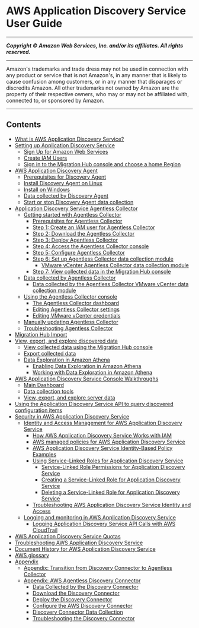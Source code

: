 # AWS Application Discovery Service User Guide

-----
*****Copyright &copy; Amazon Web Services, Inc. and/or its affiliates. All rights reserved.*****

-----
Amazon's trademarks and trade dress may not be used in
connection with any product or service that is not Amazon's,
in any manner that is likely to cause confusion among customers,
or in any manner that disparages or discredits Amazon. All other
trademarks not owned by Amazon are the property of their respective
owners, who may or may not be affiliated with, connected to, or
sponsored by Amazon.

-----
## Contents
+ [What is AWS Application Discovery Service?](what-is-appdiscovery.md)
+ [Setting up Application Discovery Service](setting-up.md)
   + [Sign Up for Amazon Web Services](setting-up-signup.md)
   + [Create IAM Users](setting-up-iam.md)
   + [Sign in to the Migration Hub console and choose a home Region](setting-up-choose-home-region.md)
+ [AWS Application Discovery Agent](discovery-agent.md)
   + [Prerequisites for Discovery Agent](gen-prep-agents.md)
   + [Install Discovery Agent on Linux](install_on_linux.md)
   + [Install on Windows](install_on_windows.md)
   + [Data collected by Discovery Agent](agent-data-collected.md)
   + [Start or stop Discovery Agent data collection](start-agent-data-collection.md)
+ [Application Discovery Service Agentless Collector](agentless-collector.md)
   + [Getting started with Agentless Collector](agentless-collector-gs.md)
      + [Prerequisites for Agentless Collector](agentless-collector-gs-prerequisites.md)
      + [Step 1: Create an IAM user for Agentless Collector](agentless-collector-gs-iam-user.md)
      + [Step 2: Download the Agentless Collector](agentless-collector-gs-download-ova.md)
      + [Step 3: Deploy Agentless Collector](agentless-collector-gs-deploy.md)
      + [Step 4: Access the Agentless Collector console](agentless-collector-gs-access-console.md)
      + [Step 5: Configure Agentless Collector](agentless-collector-gs-configure.md)
      + [Step 6: Set up Agentless Collector data collection module](agentless-collector-gs-data-collection.md)
         + [VMware vCenter Agentless Collector data collection module](agentless-collector-gs-data-collection-vcenter.md)
      + [Step 7: View collected data in the Migration Hub console](agentless-collector-gs-view-collected-data.md)
   + [Data collected by Agentless Collector](agentless-collector-data-collected.md)
      + [Data collected by the Agentless Collector VMware vCenter data collection module](agentless-collector-data-collected-vmware.md)
   + [Using the Agentless Collector console](agentless-collector-using.md)
      + [The Agentless Collector dashboard](agentless-collector-dashboard.md)
      + [Editing Agentless Collector settings](agentless-collector-edit-configure.md)
      + [Editing VMware vCenter credentials](agentless-collector-vcenter-edit.md)
   + [Manually updating Agentless Collector](agentless-collector-update.md)
   + [Troubleshooting Agentless Collector](agentless-collector-troubleshooting.md)
+ [Migration Hub Import](discovery-import.md)
+ [View, export, and explore discovered data](view-and-export.md)
   + [View collected data using the Migration Hub console](view-data.md)
   + [Export collected data](export-data.md)
   + [Data Exploration in Amazon Athena](explore-data.md)
      + [Enabling Data Exploration in Amazon Athena](ce-prep-agents.md)
      + [Working with Data Exploration in Amazon Athena](working-with-data-athena.md)
+ [AWS Application Discovery Service Console Walkthroughs](console-walkthrough.md)
   + [Main Dashboard](dashboard.md)
   + [Data collection tools](data_collection.md)
   + [View, export, and explore server data](discovered_servers.md)
+ [Using the Application Discovery Service API to query discovered configuration items](discovery-api-queries.md)
+ [Security in AWS Application Discovery Service](security.md)
   + [Identity and Access Management for AWS Application Discovery Service](security-iam.md)
      + [How AWS Application Discovery Service Works with IAM](security_iam_service-with-iam.md)
      + [AWS managed policies for AWS Application Discovery Service](security-iam-awsmanpol.md)
      + [AWS Application Discovery Service Identity-Based Policy Examples](security_iam_id-based-policy-examples.md)
      + [Using Service-Linked Roles for Application Discovery Service](using-service-linked-roles.md)
         + [Service-Linked Role Permissions for Application Discovery Service](service-linked-role-permissions.md)
         + [Creating a Service-Linked Role for Application Discovery Service](create-service-linked-role.md)
         + [Deleting a Service-Linked Role for Application Discovery Service](delete-service-linked-role.md)
      + [Troubleshooting AWS Application Discovery Service Identity and Access](security_iam_troubleshoot.md)
   + [Logging and monitoring in AWS Application Discovery Service](logging-monitoring.md)
      + [Logging Application Discovery Service API Calls with AWS CloudTrail](logging-using-cloudtrail.md)
+ [AWS Application Discovery Service Quotas](ads_service_limits.md)
+ [Troubleshooting AWS Application Discovery Service](troubleshooting.md)
+ [Document History for AWS Application Discovery Service](doc-history.md)
+ [AWS glossary](glossary.md)
+ [Appendix](appendix.md)
   + [Appendix: Transition from Discovery Connector to Agentless Collector](discovery-collector-transition.md)
   + [Appendix: AWS Agentless Discovery Connector](discovery-connector.md)
      + [Data Collected by the Discovery Connector](agentless-data-collected.md)
      + [Download the Discovery Connector](setting-up-agentless.md)
      + [Deploy the Discovery Connector](deploy-connector-appliance.md)
      + [Configure the AWS Discovery Connector](configure-connector.md)
      + [Discovery Connector Data Collection](start-connector-data-collection.md)
      + [Troubleshooting the Discovery Connector](agentless-troubleshooting.md)